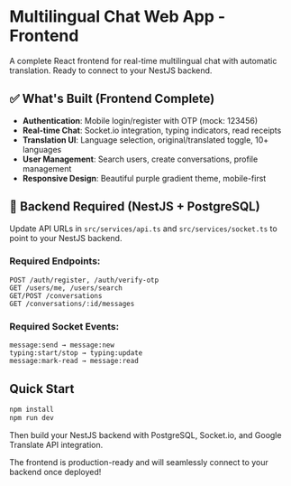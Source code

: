 # Multilingual Chat Web App - Frontend

A complete React frontend for real-time multilingual chat with automatic translation. Ready to connect to your NestJS backend.

## ✅ What's Built (Frontend Complete)

- **Authentication**: Mobile login/register with OTP (mock: 123456)
- **Real-time Chat**: Socket.io integration, typing indicators, read receipts
- **Translation UI**: Language selection, original/translated toggle, 10+ languages
- **User Management**: Search users, create conversations, profile management
- **Responsive Design**: Beautiful purple gradient theme, mobile-first

## 🔧 Backend Required (NestJS + PostgreSQL)

Update API URLs in `src/services/api.ts` and `src/services/socket.ts` to point to your NestJS backend.

### Required Endpoints:
```
POST /auth/register, /auth/verify-otp
GET /users/me, /users/search  
GET/POST /conversations
GET /conversations/:id/messages
```

### Required Socket Events:
```
message:send → message:new
typing:start/stop → typing:update
message:mark-read → message:read
```

## Quick Start

```bash
npm install
npm run dev
```

Then build your NestJS backend with PostgreSQL, Socket.io, and Google Translate API integration.

The frontend is production-ready and will seamlessly connect to your backend once deployed!